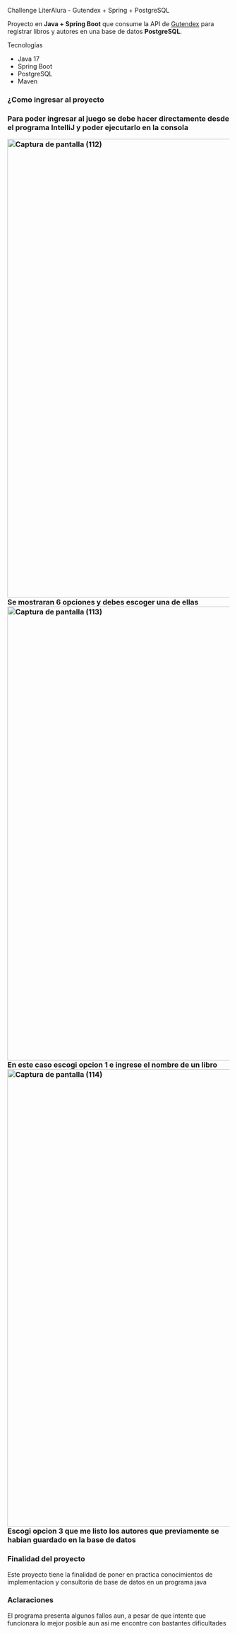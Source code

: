 Challenge LiterAlura - Gutendex + Spring + PostgreSQL

Proyecto en **Java + Spring Boot** que consume la API de [Gutendex](https://gutendex.com) para registrar libros y autores en una base de datos **PostgreSQL**.  

Tecnologías
- Java 17
- Spring Boot
- PostgreSQL
- Maven

<h3>¿Como ingresar al proyecto<h3>
  
Para poder ingresar al juego se debe hacer directamente desde el programa IntelliJ y poder ejecutarlo en la consola

<img width="1920" height="1038" alt="Captura de pantalla (112)" src="https://github.com/user-attachments/assets/874e1f6f-28dd-4450-8b55-12718b15758c" />
Se mostraran 6 opciones y debes escoger una de ellas

<img width="1920" height="1027" alt="Captura de pantalla (113)" src="https://github.com/user-attachments/assets/a688b02e-0cc1-4302-b51d-a68bc200daea" />
En este caso escogi opcion 1 e ingrese el nombre de un libro

<img width="1920" height="1035" alt="Captura de pantalla (114)" src="https://github.com/user-attachments/assets/19d62407-1cf5-4d67-a692-e4c25918a7c1" />
Escogi opcion 3 que me listo los autores que previamente se habian guardado en la base de datos

<h3>Finalidad del proyecto</h3>
Este proyecto tiene la finalidad de poner en practica conocimientos de implementacion y consultoria de base de datos en un programa java

<h3>Aclaraciones</h3>
El programa presenta algunos fallos aun, a pesar de que intente que funcionara lo mejor posible aun asi me encontre con bastantes dificultades
